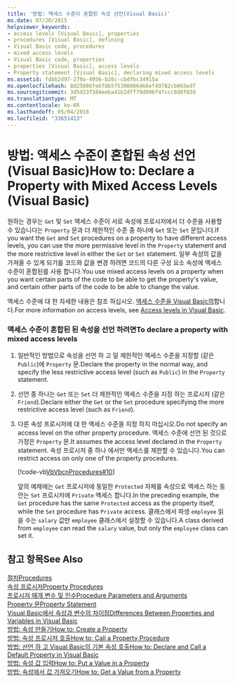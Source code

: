 ```yaml
---
title: '방법: 액세스 수준이 혼합된 속성 선언(Visual Basic)'
ms.date: 07/20/2015
helpviewer_keywords:
- access levels [Visual Basic], properties
- procedures [Visual Basic], defining
- Visual Basic code, procedures
- mixed access levels
- Visual Basic code, properties
- properties [Visual Basic], access levels
- Property statement [Visual Basic], declaring mixed access levels
ms.assetid: fdbb2d97-279a-4956-b26c-cbdfbc34915a
ms.openlocfilehash: 8d25086fe6f8b5f5300006466ef49782cb065edf
ms.sourcegitcommit: 3d5d33f384eeba41b2dff79d096f47ccc8d8f03d
ms.translationtype: MT
ms.contentlocale: ko-KR
ms.lasthandoff: 05/04/2018
ms.locfileid: "33651413"
---
```

# <a name="how-to-declare-a-property-with-mixed-access-levels-visual-basic"></a><span data-ttu-id="f0832-102">방법: 액세스 수준이 혼합된 속성 선언(Visual Basic)</span><span class="sxs-lookup"><span data-stu-id="f0832-102">How to: Declare a Property with Mixed Access Levels (Visual Basic)</span></span>
<span data-ttu-id="f0832-103">원하는 경우는 `Get` 및 `Set` 액세스 수준이 서로 속성에 프로시저에서 더 수준을 사용할 수 있습니다는 `Property` 문과 더 제한적인 수준 중 하나에 `Get` 또는 `Set` 문입니다.</span><span class="sxs-lookup"><span data-stu-id="f0832-103">If you want the `Get` and `Set` procedures on a property to have different access levels, you can use the more permissive level in the `Property` statement and the more restrictive level in either the `Get` or `Set` statement.</span></span> <span data-ttu-id="f0832-104">일부 속성의 값을 가져올 수 있게 되기를 코드와 값을 변경 하려면 코드의 다른 구성 요소 속성에 액세스 수준이 혼합된를 사용 합니다.</span><span class="sxs-lookup"><span data-stu-id="f0832-104">You use mixed access levels on a property when you want certain parts of the code to be able to get the property's value, and certain other parts of the code to be able to change the value.</span></span>  
  
 <span data-ttu-id="f0832-105">액세스 수준에 대 한 자세한 내용은 참조 하십시오. [액세스 수준을 Visual Basic의](../../../../visual-basic/programming-guide/language-features/declared-elements/access-levels.md)합니다.</span><span class="sxs-lookup"><span data-stu-id="f0832-105">For more information on access levels, see [Access levels in Visual Basic](../../../../visual-basic/programming-guide/language-features/declared-elements/access-levels.md).</span></span>  
  
### <a name="to-declare-a-property-with-mixed-access-levels"></a><span data-ttu-id="f0832-106">액세스 수준이 혼합된 된 속성을 선언 하려면</span><span class="sxs-lookup"><span data-stu-id="f0832-106">To declare a property with mixed access levels</span></span>  
  
1.  <span data-ttu-id="f0832-107">일반적인 방법으로 속성을 선언 하 고 덜 제한적인 액세스 수준을 지정할 (같은 `Public`)에 `Property` 문.</span><span class="sxs-lookup"><span data-stu-id="f0832-107">Declare the property in the normal way, and specify the less restrictive access level (such as `Public`) in the `Property` statement.</span></span>  
  
2.  <span data-ttu-id="f0832-108">선언 중 하나는 `Get` 또는 `Set` 더 제한적인 액세스 수준을 지정 하는 프로시저 (같은 `Friend`).</span><span class="sxs-lookup"><span data-stu-id="f0832-108">Declare either the `Get` or the `Set` procedure specifying the more restrictive access level (such as `Friend`).</span></span>  
  
3.  <span data-ttu-id="f0832-109">다른 속성 프로시저에 대 한 액세스 수준을 지정 하지 마십시오.</span><span class="sxs-lookup"><span data-stu-id="f0832-109">Do not specify an access level on the other property procedure.</span></span> <span data-ttu-id="f0832-110">액세스 수준에 선언 된 것으로 가정은 `Property` 문.</span><span class="sxs-lookup"><span data-stu-id="f0832-110">It assumes the access level declared in the `Property` statement.</span></span> <span data-ttu-id="f0832-111">속성 프로시저 중 하나 에서만 액세스를 제한할 수 있습니다.</span><span class="sxs-lookup"><span data-stu-id="f0832-111">You can restrict access on only one of the property procedures.</span></span>  
  
     [!code-vb[VbVbcnProcedures#10](./codesnippet/VisualBasic/how-to-declare-a-property-with-mixed-access-levels_1.vb)]  
  
     <span data-ttu-id="f0832-112">앞의 예제에는 `Get` 프로시저에 동일한 `Protected` 자체를 속성으로 액세스 하는 동안는 `Set` 프로시저에 `Private` 액세스 합니다.</span><span class="sxs-lookup"><span data-stu-id="f0832-112">In the preceding example, the `Get` procedure has the same `Protected` access as the property itself, while the `Set` procedure has `Private` access.</span></span> <span data-ttu-id="f0832-113">클래스에서 파생 `employee` 읽을 수는 `salary` 값만 `employee` 클래스에서 설정할 수 있습니다.</span><span class="sxs-lookup"><span data-stu-id="f0832-113">A class derived from `employee` can read the `salary` value, but only the `employee` class can set it.</span></span>  
  
## <a name="see-also"></a><span data-ttu-id="f0832-114">참고 항목</span><span class="sxs-lookup"><span data-stu-id="f0832-114">See Also</span></span>  
 [<span data-ttu-id="f0832-115">절차</span><span class="sxs-lookup"><span data-stu-id="f0832-115">Procedures</span></span>](./index.md)  
 [<span data-ttu-id="f0832-116">속성 프로시저</span><span class="sxs-lookup"><span data-stu-id="f0832-116">Property Procedures</span></span>](./property-procedures.md)  
 [<span data-ttu-id="f0832-117">프로시저 매개 변수 및 인수</span><span class="sxs-lookup"><span data-stu-id="f0832-117">Procedure Parameters and Arguments</span></span>](./procedure-parameters-and-arguments.md)  
 [<span data-ttu-id="f0832-118">Property 문</span><span class="sxs-lookup"><span data-stu-id="f0832-118">Property Statement</span></span>](../../../../visual-basic/language-reference/statements/property-statement.md)  
 [<span data-ttu-id="f0832-119">Visual Basic에서 속성과 변수의 차이점</span><span class="sxs-lookup"><span data-stu-id="f0832-119">Differences Between Properties and Variables in Visual Basic</span></span>](./differences-between-properties-and-variables.md)  
 [<span data-ttu-id="f0832-120">방법: 속성 만들기</span><span class="sxs-lookup"><span data-stu-id="f0832-120">How to: Create a Property</span></span>](./how-to-create-a-property.md)  
 [<span data-ttu-id="f0832-121">방법: 속성 프로시저 호출</span><span class="sxs-lookup"><span data-stu-id="f0832-121">How to: Call a Property Procedure</span></span>](./how-to-call-a-property-procedure.md)  
 [<span data-ttu-id="f0832-122">방법: 선언 하 고 Visual Basic의 기본 속성 호출</span><span class="sxs-lookup"><span data-stu-id="f0832-122">How to: Declare and Call a Default Property in Visual Basic</span></span>](./how-to-declare-and-call-a-default-property.md)  
 [<span data-ttu-id="f0832-123">방법: 속성 값 입력</span><span class="sxs-lookup"><span data-stu-id="f0832-123">How to: Put a Value in a Property</span></span>](./how-to-put-a-value-in-a-property.md)  
 [<span data-ttu-id="f0832-124">방법: 속성에서 값 가져오기</span><span class="sxs-lookup"><span data-stu-id="f0832-124">How to: Get a Value from a Property</span></span>](./how-to-get-a-value-from-a-property.md)
